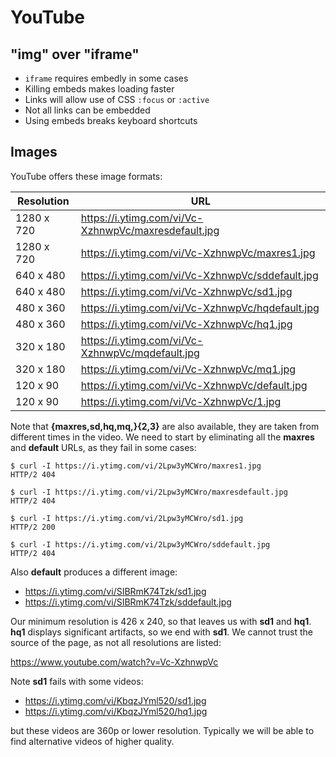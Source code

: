 # YouTube

## "img" over "iframe"

- `iframe` requires embedly in some cases
- Killing embeds makes loading faster
- Links will allow use of CSS `:focus` or `:active`
- Not all links can be embedded
- Using embeds breaks keyboard shortcuts

## Images

YouTube offers these image formats:

Resolution | URL
-----------|-----------------------------------------------------
1280 x 720 | <https://i.ytimg.com/vi/Vc-XzhnwpVc/maxresdefault.jpg>
1280 x 720 | <https://i.ytimg.com/vi/Vc-XzhnwpVc/maxres1.jpg>
640 x 480  | <https://i.ytimg.com/vi/Vc-XzhnwpVc/sddefault.jpg>
640 x 480  | <https://i.ytimg.com/vi/Vc-XzhnwpVc/sd1.jpg>
480 x 360  | <https://i.ytimg.com/vi/Vc-XzhnwpVc/hqdefault.jpg>
480 x 360  | <https://i.ytimg.com/vi/Vc-XzhnwpVc/hq1.jpg>
320 x 180  | <https://i.ytimg.com/vi/Vc-XzhnwpVc/mqdefault.jpg>
320 x 180  | <https://i.ytimg.com/vi/Vc-XzhnwpVc/mq1.jpg>
120 x 90   | <https://i.ytimg.com/vi/Vc-XzhnwpVc/default.jpg>
120 x 90   | <https://i.ytimg.com/vi/Vc-XzhnwpVc/1.jpg>

Note that **{maxres,sd,hq,mq,}{2,3}** are also available, they are taken from
different times in the video. We need to start by eliminating all the
**maxres** and **default** URLs, as they fail in some cases:

~~~
$ curl -I https://i.ytimg.com/vi/2Lpw3yMCWro/maxres1.jpg
HTTP/2 404

$ curl -I https://i.ytimg.com/vi/2Lpw3yMCWro/maxresdefault.jpg
HTTP/2 404

$ curl -I https://i.ytimg.com/vi/2Lpw3yMCWro/sd1.jpg
HTTP/2 200

$ curl -I https://i.ytimg.com/vi/2Lpw3yMCWro/sddefault.jpg
HTTP/2 404
~~~

Also **default** produces a different image:

- <https://i.ytimg.com/vi/SIBRmK74Tzk/sd1.jpg>
- <https://i.ytimg.com/vi/SIBRmK74Tzk/sddefault.jpg>

Our minimum resolution is 426 x 240, so that leaves us with **sd1** and
**hq1**. **hq1** displays significant artifacts, so we end with **sd1**.
We cannot trust the source of the page, as not all resolutions are listed:

<https://www.youtube.com/watch?v=Vc-XzhnwpVc>

Note **sd1** fails with some videos:

- <https://i.ytimg.com/vi/KbqzJYml520/sd1.jpg>
- <https://i.ytimg.com/vi/KbqzJYml520/hq1.jpg>

but these videos are 360p or lower resolution. Typically we will be able to
find alternative videos of higher quality.
